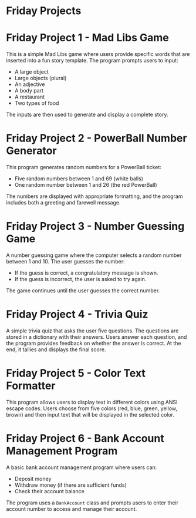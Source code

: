 # Friday Projects

# Friday Project 1 - Mad Libs Game
This is a simple Mad Libs game where users provide specific words that are inserted into a fun story template. The program prompts users to input:

- A large object
- Large objects (plural)
- An adjective
- A body part
- A restaurant
- Two types of food

The inputs are then used to generate and display a complete story.

# Friday Project 2 - PowerBall Number Generator
This program generates random numbers for a PowerBall ticket:

- Five random numbers between 1 and 69 (white balls)
- One random number between 1 and 26 (the red PowerBall)

The numbers are displayed with appropriate formatting, and the program includes both a greeting and farewell message.

# Friday Project 3 - Number Guessing Game
A number guessing game where the computer selects a random number between 1 and 10. The user guesses the number:

- If the guess is correct, a congratulatory message is shown.
- If the guess is incorrect, the user is asked to try again.

The game continues until the user guesses the correct number.

# Friday Project 4 - Trivia Quiz
A simple trivia quiz that asks the user five questions. The questions are stored in a dictionary with their answers. Users answer each question, and the program provides feedback on whether the answer is correct. At the end, it tallies and displays the final score.

# Friday Project 5 - Color Text Formatter
This program allows users to display text in different colors using ANSI escape codes. Users choose from five colors (red, blue, green, yellow, brown) and then input text that will be displayed in the selected color.

# Friday Project 6 - Bank Account Management Program
A basic bank account management program where users can:

- Deposit money
- Withdraw money (if there are sufficient funds)
- Check their account balance

The program uses a `BankAccount` class and prompts users to enter their account number to access and manage their account.